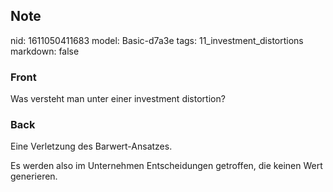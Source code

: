 ## Note
nid: 1611050411683
model: Basic-d7a3e
tags: 11_investment_distortions
markdown: false

### Front
<p>Was versteht man unter einer investment distortion?

### Back
<p>Eine Verletzung des Barwert-Ansatzes.
<p>Es werden also im Unternehmen Entscheidungen getroffen, die
keinen Wert generieren.

